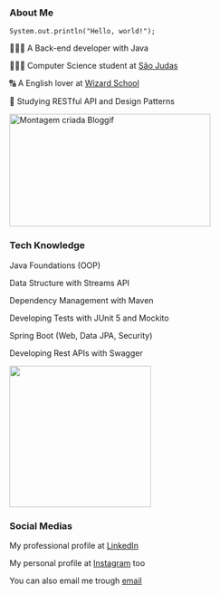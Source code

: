 ### About Me
<code>System.out.println("Hello, world!");</code>

👨🏼‍💻 A Back-end developer with Java

👨🏻‍🎓 Computer Science student at <a href="https://www.usjt.br/">São Judas</a>

🔠 A English lover at <a href="https://www.wizard.com.br/">Wizard School</a>

📕 Studying RESTful API and Design Patterns

<a href="https://pt.bloggif.com/" title="Montagem de fotos"><img src="https://data.bloggif.com/distant/user/store/d/0/2/f/1d1d9d3a3745b8d60b2153014b6af20d.gif" alt="Montagem criada Bloggif" width="355" height="199" /></a>

### Tech Knowledge
Java Foundations (OOP)

Data Structure with Streams API

Dependency Management with Maven

Developing Tests with JUnit 5 and Mockito

Spring Boot (Web, Data JPA, Security)

Developing Rest APIs with Swagger

<img width="250" src="https://skillicons.dev/icons?i=java,maven,spring,python,postgres,mysql">

### Social Medias
My professional profile at <a href="https://www.linkedin.com/in/pedroxcav/">LinkedIn</a>

My personal profile at <a href="https://www.instagram.com/pedroxcav/">Instagram</a> too

You can also email me trough <a href="mailto:pedroxcav@icloud.com?subject=Contato+via+Github">email</a>
